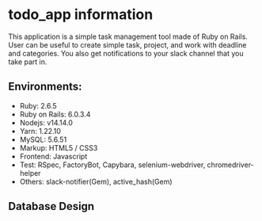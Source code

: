 # todo_app information

This application is a simple task management tool made of Ruby on Rails.
User can be useful to create simple task, project, and work with deadline and categories.
You also get notifications to your slack channel that you take part in.

## Environments:

  * Ruby: 2.6.5
  * Ruby on Rails: 6.0.3.4
  * Nodejs: v14.14.0
  * Yarn: 1.22.10
  * MySQL: 5.6.51
  * Markup: HTML5 / CSS3
  * Frontend: Javascript
  * Test: RSpec, FactoryBot, Capybara, selenium-webdriver, chromedriver-helper
  * Others: slack-notifier(Gem), active_hash(Gem)

## Database Design